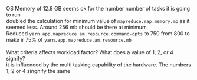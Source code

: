 OS Memory of 12.8 GB seems ok for the number number of tasks it is going to run<br>
doubled the calculation for minimum value of `mapreduce.map.memory.mb` as it seemed less. Around 256 mb should be there at minimum <br>
Reduced `yarn.app.mapreduce.am.resource.command-opts` to 750 from 800 to make ir 75% of `yarn.app.mapreduce.am.resource.mb`<br>
<br>
What criteria affects workload factor? What does a value of 1, 2, or 4 signify? <br>
</t>it is influenced by the multi tasking capability of the hardware. The numbers 1, 2 or 4 singnify the same